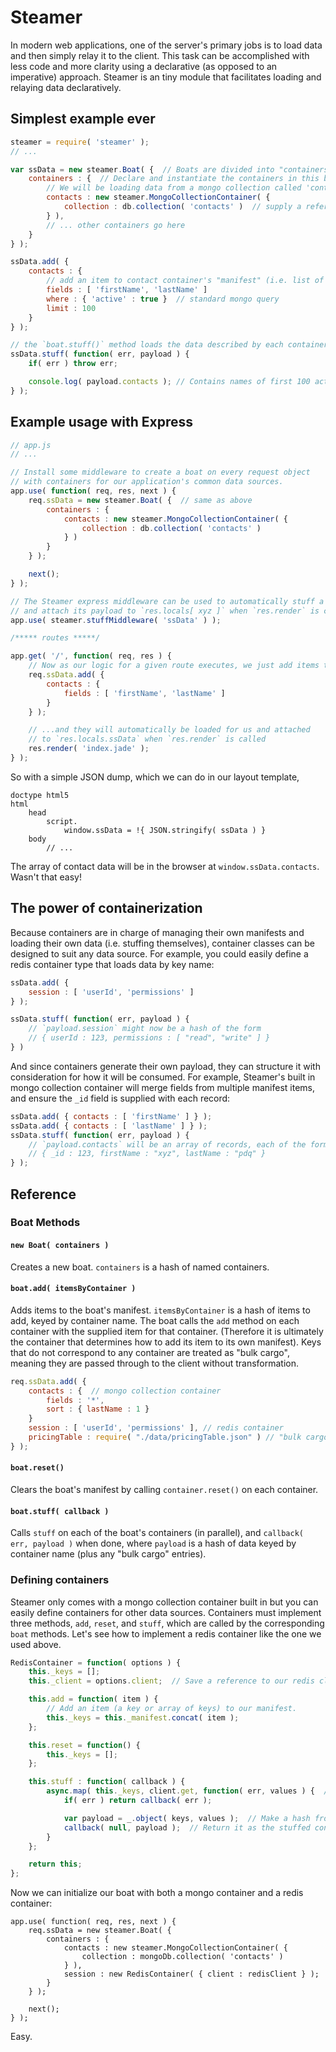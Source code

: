 
# Steamer

In modern web applications, one of the server's primary jobs is to load data and then simply relay it to the client. This task can be accomplished with less code and more clarity using a declarative (as opposed to an imperative) approach. Steamer is an tiny module that facilitates loading and relaying data declaratively.

## Simplest example ever
```javascript
steamer = require( 'steamer' );
// ...

var ssData = new steamer.Boat( {  // Boats are divided into "containers" that hold data.
	containers : {  // Declare and instantiate the containers in this boat.
		// We will be loading data from a mongo collection called 'contacts'.
		contacts : new steamer.MongoCollectionContainer( {
			collection : db.collection( 'contacts' )  // supply a reference to the collection
		} ),
		// ... other containers go here
	}
} );

ssData.add( {
	contacts : {
		// add an item to contact container's "manifest" (i.e. list of contents)
		fields : [ 'firstName', 'lastName' ]
		where : { 'active' : true }  // standard mongo query
		limit : 100
	}
} );

// the `boat.stuff()` method loads the data described by each container's manifest
ssData.stuff( function( err, payload ) {
	if( err ) throw err;

	console.log( payload.contacts ); // Contains names of first 100 active contacts
} );
```

## Example usage with Express

```javascript
// app.js
// ...

// Install some middleware to create a boat on every request object
// with containers for our application's common data sources.
app.use( function( req, res, next ) {
	req.ssData = new steamer.Boat( {  // same as above
		containers : {
			contacts : new steamer.MongoCollectionContainer( {
				collection : db.collection( 'contacts' )
			} )
		}
	} );

	next();
} );

// The Steamer express middleware can be used to automatically stuff a boat at req[ xyz ]
// and attach its payload to `res.locals[ xyz ]` when `res.render` is called.
app.use( steamer.stuffMiddleware( 'ssData' ) );

/***** routes *****/

app.get( '/', function( req, res ) {
	// Now as our logic for a given route executes, we just add items to our boat's manifest...
	req.ssData.add( {
		contacts : {
			fields : [ 'firstName', 'lastName' ]
		}
	} );

	// ...and they will automatically be loaded for us and attached
	// to `res.locals.ssData` when `res.render` is called
	res.render( 'index.jade' );
} );
```
So with a simple JSON dump, which we can do in our layout template,
```jade
doctype html5
html
	head
		script.
			window.ssData = !{ JSON.stringify( ssData ) }
	body
		// ...
```

The array of contact data will be in the browser at `window.ssData.contacts`. Wasn't that easy!

## The power of containerization

Because containers are in charge of managing their own manifests and loading their own data (i.e. stuffing themselves), container classes can be designed to suit any data source. For example, you could easily define a redis container type that loads data by key name:
```javascript
ssData.add( {
	session : [ 'userId', 'permissions' ]
} );

ssData.stuff( function( err, payload ) {
	// `payload.session` might now be a hash of the form
	// { userId : 123, permissions : [ "read", "write" ] }
} )
```
And since containers generate their own payload, they can structure it with consideration for how it will be consumed. For example, Steamer's built in mongo collection container will merge fields from multiple manifest items, and ensure the `_id` field is supplied with each record:
```javascript
ssData.add( { contacts : [ 'firstName' ] } );
ssData.add( { contacts : [ 'lastName' ] } );
ssData.stuff( function( err, payload ) {
	// `payload.contacts` will be an array of records, each of the form
	// { _id : 123, firstName : "xyz", lastName : "pdq" }
} );
```

## Reference

### Boat Methods

#### `new Boat( containers )`

Creates a new boat. `containers` is a hash of named containers.

#### `boat.add( itemsByContainer )`

Adds items to the boat's manifest. `itemsByContainer` is a hash of items to add, keyed by container name. The boat calls the `add` method on each container with the supplied item for that container. (Therefore it is ultimately the container that determines how to add its item to its own manifest). Keys that do not correspond to any container are treated as "bulk cargo", meaning they are passed through to the client without transformation.

```javascript
req.ssData.add( {
	contacts : {  // mongo collection container
		fields : '*',
		sort : { lastName : 1 }
	}
	session : [ 'userId', 'permissions' ], // redis container
	pricingTable : require( "./data/pricingTable.json" ) // "bulk cargo"
} );
```

#### `boat.reset()`

Clears the boat's manifest by calling `container.reset()` on each container.

#### `boat.stuff( callback )`

Calls `stuff` on each of the boat's containers (in parallel), and `callback( err, payload )` when done, where `payload` is a hash of data keyed by container name (plus any "bulk cargo" entries).

### Defining containers

Steamer only comes with a mongo collection container built in but you can easily define containers for other data sources. Containers must implement three methods, `add`, `reset`, and `stuff`, which are called by the corresponding `boat` methods. Let's see how to implement a redis container like the one we used above.

```javascript
RedisContainer = function( options ) {
	this._keys = [];
	this._client = options.client;  // Save a reference to our redis client.

	this.add = function( item ) {
		// Add an item (a key or array of keys) to our manifest.
		this._keys = this._manifest.concat( item );
	};

	this.reset = function() {
		this._keys = [];
	};

	this.stuff : function( callback ) {
		async.map( this._keys, client.get, function( err, values ) {  // Get values from redis.
			if( err ) return callback( err );

			var payload = _.object( keys, values );  // Make a hash from our keys + values.
			callback( null, payload );  // Return it as the stuffed contents of this container.
		}
	};

	return this;
};
```
Now we can initialize our boat with both a mongo container and a redis container:
```
app.use( function( req, res, next ) {
	req.ssData = new steamer.Boat( {
		containers : {
			contacts : new steamer.MongoCollectionContainer( {
				collection : mongoDb.collection( 'contacts' )
			} ),
			session : new RedisContainer( { client : redisClient } );
		}
	} );

	next();
} );
```

Easy.